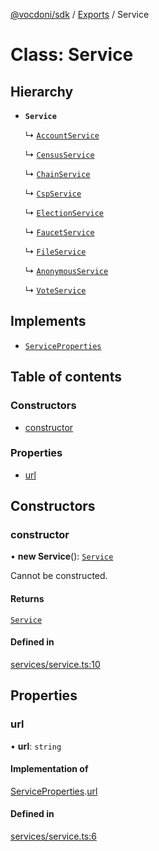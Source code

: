 [@vocdoni/sdk](/sdk) / [Exports](../modules) / Service

# Class: Service

## Hierarchy

- **`Service`**

  ↳ [`AccountService`](AccountService)

  ↳ [`CensusService`](CensusService)

  ↳ [`ChainService`](ChainService)

  ↳ [`CspService`](CspService)

  ↳ [`ElectionService`](ElectionService)

  ↳ [`FaucetService`](FaucetService)

  ↳ [`FileService`](FileService)

  ↳ [`AnonymousService`](AnonymousService)

  ↳ [`VoteService`](VoteService)

## Implements

- [`ServiceProperties`](../interfaces/ServiceProperties)

## Table of contents

### Constructors

- [constructor](Service#constructor)

### Properties

- [url](Service#url)

## Constructors

### constructor

• **new Service**(): [`Service`](Service)

Cannot be constructed.

#### Returns

[`Service`](Service)

#### Defined in

[services/service.ts:10](https://github.com/vocdoni/vocdoni-sdk/blob/2244934/src/services/service.ts#L10)

## Properties

### url

• **url**: `string`

#### Implementation of

[ServiceProperties](../interfaces/ServiceProperties.md).[url](../interfaces/ServiceProperties#url)

#### Defined in

[services/service.ts:6](https://github.com/vocdoni/vocdoni-sdk/blob/2244934/src/services/service.ts#L6)

